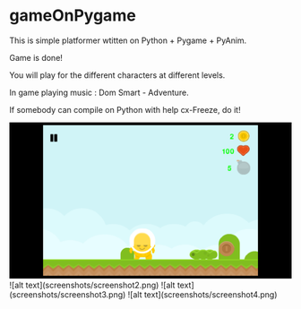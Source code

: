 # gameOnPygame
This is simple platformer wtitten on Python + Pygame + PyAnim.

Game is done!

You will play for the different characters at different levels.

In game playing music : Dom Smart - Adventure.

If somebody can compile on Python with help cx-Freeze, do it!

<img src="screenshots/screenshot1.png"/>
![alt text](screenshots/screenshot2.png)
![alt text](screenshots/screenshot3.png)
![alt text](screenshots/screenshot4.png)


